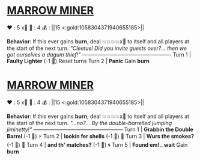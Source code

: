 # [__**MARROW MINER**__](<https://www.youtube.com/watch?v=JgBpABEoIog>)
❤️ : 5 x👥
🔷 : 4
💰 : ||15 <:gold:1058304371940655185>||

**Behavior**: If this ever gains __burn__, deal 💥💥💥💥x👥 to itself and all players at the start of the next turn.
*"Cleetus! Did you invite guests over?... then we got ourselves a dagum thief!"*
—————————————————
Turn 1  |  **Faulty Lighter** (-1 🔷) Reset turns
Turn 2 | **Panic** Gain __burn__

# [__**MARROW MINER**__](<https://www.youtube.com/watch?v=JgBpABEoIog>)
❤️ : 5 x👥
🔷 : 4
💰 : ||15 <:gold:1058304371940655185>||

**Behavior**: If this ever gains __burn__, deal 💥💥💥💥x👥 to itself and all players at the start of the next turn.
*"...no?... By the double-barrelled jumping jiminetty!"*
—————————————————
Turn 1  |  **Grabbin the Double Barrel** (-1 🔷) ⚡
Turn 2 | **lookin fer shells** (-1 🔷) 🎯
Turn 3 | **Wurs the smokes?** (-1 🔷) 🚫
Turn 4 | **and th' matches?** (-1 🔷) 🌀
Turn 5 | **Found em!.. wait** Gain __burn__
